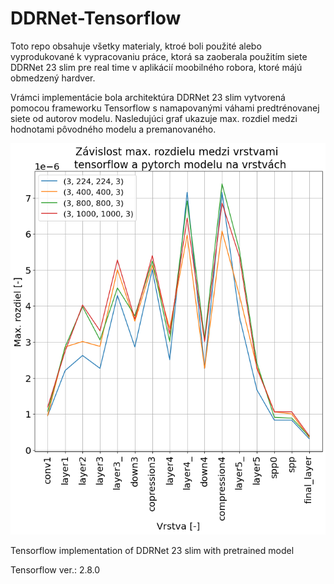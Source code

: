 # DDRNet-Tensorflow
Toto repo obsahuje všetky materialy, ktroé boli použité alebo vyprodukované k vypracovaniu práce, ktorá sa zaoberala použitím siete DDRNet 23 slim pre real time v aplikácií moobilného robora, ktoré májú obmedzený hardver. 

Vrámci implementácie bola architektúra DDRNet 23 slim vytvorená pomocou frameworku Tensorflow s namapovanými váhami predtrénovanej siete od autorov modelu. Nasledujúci graf ukazuje max. rozdiel medzi hodnotami pôvodného modelu a premanovaného. 

![Alt text](rozdiel2.png "Optional ti2")










Tensorflow implementation of DDRNet 23 slim with pretrained model

Tensorflow ver.: 2.8.0
